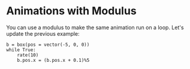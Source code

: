 # Animations with Modulus

You can use a modulus to make the same animation run on a loop. Let's update the previous example:

```
b = box(pos = vector(-5, 0, 0))
while True:
    rate(10)
    b.pos.x = (b.pos.x + 0.1)%5
```